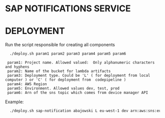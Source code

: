 # SAP NOTIFICATIONS SERVICE

# DEPLOYMENT

Run the script responsible for creating all components 

  ```bash
    ./deploy.sh param1 param2 param3 param4 param5 param6
  ```
 
 ```
  param1: Project name. Allowed valued:  Only alphanumeric characters and hyphens
  param2: Name of the bucket for lambda artifacts
  param3: Deployment type. Could be 'L' ( for deployment from local computer ) or 'C' ( for deployment from  codepipeline )
  param4: AWS Region
  param5: Environment. Allowed values dev, test, prod
  param6: Arn of the sns topic which comes from device manager API
```


Example:
  ```bash
    ./deploy.sh sap-notification abajowski L eu-west-1 dev arn:aws:sns:eu-west-1:646407006236:device-manager-api-NewDeviceSns-97EZUWZAYBGG
  ```